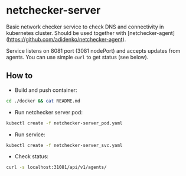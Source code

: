 netchecker-server
=================

Basic network checker service to check DNS and connectivity in kubernetes
cluster. Should be used together with [netchecker-agent]
(https://github.com/adidenko/netchecker-agent).

Service listens on 8081 port (3081 nodePort) and accepts updates from agents.
You can use simple `curl` to get status (see below).

How to
------
* Build and push container:

```bash
cd ./docker && cat README.md
```

* Run netchecker server pod:

```bash
kubectl create -f netchecker-server_pod.yaml
```

* Run service:

```bash
kubectl create -f netchecker-server_svc.yaml
```

* Check status:

```bash
curl -s localhost:31081/api/v1/agents/
```
